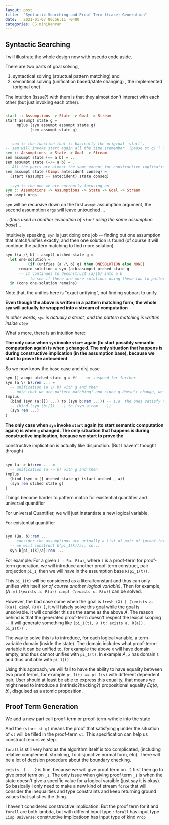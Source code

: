 ```yaml
---
layout: post
title:  "Syntactic Searching and Proof Term (trace) Generation"
date:   2021-01-07 00:56:11 -0400
categories: CS miniKanren
---
```

## Syntactic Searching

I will illustrate the whole design now with pseudo code aside.

There are two parts of goal solving, 

1. syntactical solving (structual pattern matching) and 
2. semantical solving (unification based/state changing) , the implemented (original one)

The intuition (issue?) with them is that they almost don't interact with each other (but just invoking each other). 

```Haskell

start :: Assumptions -> State -> Goal -> Stream 
start assumpt state g =
     mplus (syn assumpt assumpt state g) 
           (sem assumpt state g)


-- sem is the function that is basically the original `start`. 
-- sem will invoke start again all the time (remember `(pause st g)`? That has same specification as `(start st g)`)
sem :: Assumptions -> State -> Goal -> Stream 
sem assumpt state (== a b) = ..
sem assumpt state (=/= a b) = ..
-- All the parts are almost the same except for constructive implication
sem assumpt state (Cimpl antecident conseq) =
  (start (assumpt ++ antecident) state conseq)

-- syn is the one we are currently focusing on
syn :: Assumptions -> Assumptions -> State -> Goal -> Stream 
syn asmpt orgs 
```
`syn` will be recursive down on the first `asmpt` assumption argument, the second assumption `orgs` will leave untouched ...

.. (*thus used in another invocation of `start` using the same assumption base*) ..

Intuitively speaking, `syn` is just doing one job -- finding out one assumption that match/unifies exactly, and then one solution is found (of course it will continue the pattern matching to find more solution). 
```Haskell
syn ((a /\ b) : asmpt) utched state g =
  let one-solution = 
          (if (unifies (a /\ b) g) then ONESOLUTION else NONE)
      remain-solution = syn (a:b:asumpt) utched state g
      -- it continues to deconstruct (a/\b) into a b
      --   to see if there are more solutions using these two to pattern-match
  in (cons one-solution remains)
```

Note that, the unifies here is "exact unifying", not finding subpart to unify.

**Even though the above is written in a pattern matching form, the whole `syn` will actually be wrapped into a stream of computation**

*In other words, `syn` is actually a struct, and the pattern matching is written inside `step`*

What's more, there is an intuition here:

**The only case when `syn` invoke `start` again (to start possibly semantic computation again) is when `g` changed. The only situation that happens is during constructive implication (in the assumption base), because we start to prove the antecedent**

So we now know the base case and disj case
```Haskell
syn [] asmpt utched state g = #f -- or suspend for further 
syn (a \/ b):rem ... = 
  -- unification (a \/ b) with g and then 
  -- note that we are pattern matching! and since g doesn't change, we won't invoke start! (otherwise duplicate searching)
(mplus 
  (bind (syn (a:[]) ...) to (syn b:rem ...)) -- i.e. the ones satisfy the first will have to satisfy the second
  -- (bind (syn (b:[]) ...) to (syn a:rem ...))
  (syn rem ...)
)
```

**The only case when `syn` invoke `start` again (to start semantic computation again) is when `g` changed. The only situation that happens is during constructive implication, because we start to prove the**

constructive implication is actually like disjunction. (But I haven't thought through)

```Haskell

syn (a -> b):rem ... = 
  -- unification (a -> b) with g and then 
(mplus
  (bind (syn b:[] utched state g) (start utched _ a))
  (syn rem utched state g)
)
```


Things become harder to pattern match for existential quantifier and universal quantifier

For universal Quantifier, we will just instantiate a new logical variable.


For existential quantifier

```Haskell

syn (∃a. b):rem ...
  -- consider the assumptions are actually a list of pair of (proof-term, goal), say this one is k
  -- we will construct b[pi_1(k)/a], so...
  syn b[pi_1(k)/a]:rem ...
```

For example: For a given `t : ∃a. R(a)`, where `t` is a proof-term for proof-term generation, we will introduce another proof-term construct, pair projection `pi_1`, then we will have in the assumption base `R(pi_1(t))`. 

This `pi_1(t)` will be considered as a literal/constant and thus can only unifies with itself *(or of course another logical variable)*. Then for example, ($A$ :=) `(\exists a. R(a)) cimpl (\exists x. R(x))` can be solved.

However, the bad case come when the goal is `fresh (X) [ (\exists a. R(a)) cimpl R(X) ]`, it will falsely solve this goal while the goal is unsolvable. It will consider this as the same as the above $A$. The reason behind is that the generated proof-term doesn't respect the lexical scoping -- it will generate something like `(pi_1(t), λ (t: exists a. R(a)). pi_2(t)) `. 

The way to solve this is to introduce, for each logical variable, a term-variable domain (inside the state). The domain includes what proof-term-variable it can be unified to, for example the above `X` will have domain empty, and thus cannot unifies with `pi_1(t)`. In example $A$, `x` has domain `t` and thus unifiable with `pi_1(t)`

Using this approach, we will fail to have the ability to have equality between two proof terms, for example `pi_1(t) == pi_1(s)` with different dependent pair. User should at least be able to express this equality, that means we might need to introduce a (intrinsic?hacking?) propositional equality $Eq(a,b)$, disguised as a atomic proposition. 



## Proof Term Generation

We add a new part call proof-term or proof-term-w/hole into the state

And the `(start st g)` means the proof that satisfying `g` under the situation of `st` will be filled in the proof-term `st`. This specification can help us construct recursive step.

`forall` is still very hard as the algorithm itself is too complicated, (including relative complement, shrinking, To disjunctive normal form, etc). There will be a lot of decision procedure about the boundary checking.

`exists _1 . _2` is fine, because we will give proof term on `_2` first then go to give proof term on `_1`. The only issue when giving proof term `_1` is when the state doesn't give a specific value for a logical varaible (just say it is okay). So basically I only need to make a new kind of stream `force` that will consider the inequalities and type constraints and keep returning ground values that satisfies the thing. 

I haven't considered constructive implication. But the proof term for it and `forall` are both lambda, but with differnt input type : `forall` has input type `Lisp Universe`; constructive implicatioon has input type of kind `Prop`